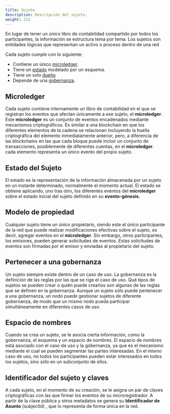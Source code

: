 ```yaml
---
title: Sujeto
description: Descripción del sujeto.
weight: 212
---
```


En lugar de tener un único libro de contabilidad compartido por todos los participantes, la información se estructura tema por tema. Los sujetos son entidades lógicas que representan un activo o proceso dentro de una red

Cada sujeto cumple con lo siguiente:
- Contiene un único [microledger](#microledger).
- Tiene un [estado](#estado-del-sujeto) modelado por un esquema.
- Tiene un solo [dueño](#modelo-de-propiedad)
- Depende de una [gobernanza](#pertenecer-a-una-gobernanza).

## Microledger
Cada sujeto contiene internamente un libro de contabilidad en el que se registran los eventos que afectan únicamente a ese sujeto, el **microledger**. Este **microledger** es un conjunto de eventos encadenados mediante mecanismos criptográficos. Es similar a una blockchain en que los diferentes elementos de la cadena se relacionan incluyendo la huella criptográfica del elemento inmediatamente anterior, pero, a diferencia de las blockchains en las que cada bloque puede incluir un conjunto de transacciones, posiblemente de diferentes cuentas, en el **microledger**. cada elemento representa un único evento del propio sujeto.

## Estado del Sujeto
El estado es la representación de la información almacenada por un sujeto en un instante determinado, normalmente el momento actual. El estado se obtiene aplicando, uno tras otro, los diferentes eventos del **microledger** sobre el estado inicial del sujeto definido en su **evento-génesis**. 

## Modelo de propiedad
Cualquier sujeto tiene un único propietario, siendo este el único participante de la red que puede realizar modificaciones efectivas sobre el sujeto, es decir, agregar eventos en el **microledger**. Sin embargo, otros participantes, los emisores, pueden generar solicitudes de eventos. Estas solicitudes de eventos son firmadas por el emisor y enviadas al propietario del sujeto.

## Pertenecer a una gobernanza
Un sujeto siempre existe dentro de un caso de uso. La gobernanza es la definición de las reglas por las que se rige el caso de uso. Qué tipos de sujetos se pueden crear o quién puede crearlos son algunas de las reglas que se definen en la gobernanza. Aunque un sujeto sólo puede pertenecer a una gobernanza, un nodo puede gestionar sujetos de diferente gobernanza, de modo que un mismo nodo pueda participar simultáneamente en diferentes casos de uso.

## Espacio de nombres 
Cuando se crea un sujeto, se le asocia cierta información, como la gobernanza, el esquema y un espacio de nombres. El espacio de nombres está asociado con el caso de uso y la gobernanza, ya que es el mecanismo mediante el cual se pueden segmentar las partes interesadas. En el mismo caso de uso, no todos los participantes pueden estar interesados ​​en todos los sujetos, sino sólo en un subconjunto de ellos.

## Identificador del sujeto y claves
A cada sujeto, en el momento de su creación, se le asigna un par de claves criptográficas con las que firmar los eventos de su microregistrador. A partir de la clave pública y otros metadatos se genera su **Identificador de Asunto** (subjectId) , que lo representa de forma única en la red.